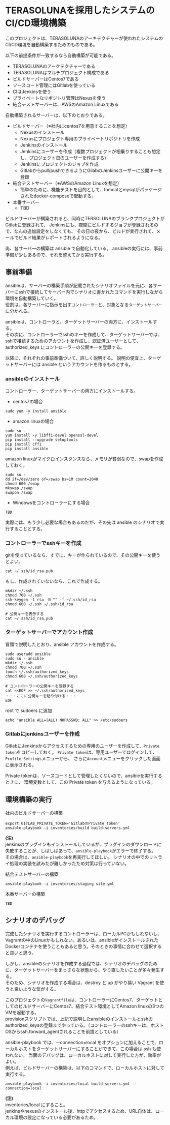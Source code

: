 TERASOLUNAを採用したシステムのCI/CD環境構築
===========================================

このプロジェクトは、TERASOLUNAのアーキテクチャーが使われたシステムのCI/CD環境を自動構築するためのものである。

以下の前提条件が一致するなら自動構築が可能である。
* TERASOLUNAのアークテクチャーである
* TERASOLUNAはマルチプロジェクト構成である
* ビルドサーバーはCentos7である
* ソースコード管理にはGitlabを使っている
* CIはJenkinsを使う
* プライベートなリポジトリ管理はNexusを使う
* 結合テストサーバーは、AWSのAmazon Linuxである

自動構築されるサーバーは、以下のとおりである。

* ビルドサーバー（※社内にcentos7を用意することを想定）  
  - Nexusのインストール
  - Nexusにプロジェクト専用のプライベートリポジトリを作成
  - Jenkinsのインストール
  - Jenkinsにユーザーを作成（複数プロジェクトが相乗りすることも想定し、プロジェクト毎のユーザーを作成する）
  - Jenkinsにプロジェクトのジョブを作成
  - Gitlabからpull/pushできるようにGilabのJenkinsユーザーに公開キーを登録
* 結合テストサーバー（※AWSのAmazon Linuxを想定）  
  - 簡単のために、機能テストを目的として、tomcatとmysqlがパッケージされたdocker-composeで起動する。
* 本番サーバー
  - TBD

ビルドサーバーが構築されると、同時にTERSOLUNAのブランクプロジェクトがGitlabに登録されて、
Jenkinsにも、夜間にビルドするジョブが登録されるので、なんの追加設定をしなくても、
その日の夜から、ビルドが実行されて、メールでビルド結果がレポートされるようになる。

尚、各サーバーの構築は ansible で自動化している。
ansibleの実行には、事前準備が少しあるので、それを整えてから実行する。

## 事前準備

ansibleは、サーバーの構築手順が記載されたシナリオファイルを元に、各サーバーにsshで接続してサーバー内でシナリオに書かれたコマンドを実行しながら環境を自動構築していく。  
役割は、各サーバーに指示を出す`コントローラー`と、対象となる`ターゲットサーバー`に分かれる。

ansibleは、コントローラと、ターゲットサーバーの両方に、インストールする。  
その次に、コントローラーでsshのキーを作成して、ターゲットサーバーでは、
sshで接続するためのアカウントを作成し、認証済ユーザーとして、 
authorized_keys にコントローラーの公開キーを登録する。

以降に、それぞれの事前準備ついて、詳しく説明する。
説明の便宜上、ターゲットサーバーには ansible というアカウントを作るものとする。

### ansibleのインストール

コントローラー、ターゲットサーバーの両方にインストールする。

* centos7の場合
```
sudo yum -y install ansible
```

* amazon linuxの場合  
```
sudo su - 
yum install -y libffi-devel openssl-devel
pip install --upgrade setuptools
pip install cffi
pip install ansible
```
amazon linuxがマイクロインスタンスなら、メモリが貧弱なので、swapを作成しておく。
```
sudo su -
dd if=/dev/zero of=/swap bs=1M count=2048
chmod 600 /swap
mkswap /swap
swapon /swap
```

* Windowsをコントローラーにする場合  
```
TBD 
```

実際には、もう少し必要な場合もあるのだが、その先は ansible のシナリオで実行することとする。

### コントローラーでsshキーを作成

gitを使っているなら、すでに、キーが作られているので、その公開キーを使うとよい。
```
cat ~/.ssh/id_rsa.pub
```

もし、作成されていないなら、これで作成する。
```
mkdir ~/.ssh
chmod 700 ~/.ssh
ssh-keygen -t rsa -N "" -f ~/.ssh/id_rsa
chmod 600 ~/.ssh ~/.ssh/id_rsa

# 公開キーを表示する
cat ~/.ssh/id_rsa.pub
```

### ターゲットサーバーでアカウント作成

冒頭で説明したとおり、ansible アカウントを作成する。
```
sudo useradd ansible
sudo su - ansible
mkdir ~/.ssh
chmod 700 ~/.ssh
touch ~/.ssh/authorized_keys
chmod 600 ~/.ssh/authorized_keys

# コントローラーの公開キーを登録する
cat <<EOF >> ~/.ssh/authorized_keys
・・・ここに公開キーを貼り付ける・・・
EOF
```
root で sudoers に追加
```
echo "ansible ALL=(ALL) NOPASSWD: ALL" >> /etc/sudoers
```


### Gitlabにjenkinsユーザーを作成
GitlabにJenkinsからアクセスするための専用のユーザーを作成して、`Private token`をコピーしておく。
`Private token`は、専用ユーザーでログインして、`Profile Settings`メニューから、
さらに`Account`メニューをクリックした画面に表示される。

Private tokenは、ソースコードとして管理したくないので、ansibleを実行するときに、
環境変数として、この Private token を与えるようになっている。

## 環境構築の実行

社内のビルドサーバーの構築
```
export GITLAB_PRIVATE_TOKEN='GitlabのPrivate token'
ansible-playbook -i inventories/build build-servers.yml
```
**(注)**  
jenkinsのプラグインもインストールしているが、プラグインのダウンロードに失敗することが、しばしばあって、`ansible-playbook`がエラーで終了する。  
その場合は、`ansible-playbook`を再実行してほしい。
シナリオの中でのリトライ処理の実装を試みたが難しかったため対策は行っていない。

結合テストサーバーの構築
```
ansible-playbook -i inventories/staging site.yml
```

本番サーバーの構築
```
TBD
```

## シナリオのデバッグ

完成したシナリオを実行するコントローラーは、ローカルPCかもしれないし、Vagrantの中のLinuxかもしれない。あるいは、ansibleがインストールされたDockerコンテナを使うこともあると思う。そのときの事情に合わせて選択すると良いと思う。  

しかし、ansibleのシナリオを作成する過程では、シナリオのデバッグのために、ターゲットサーバーをまっさらな状態から、やり直したいことが多々発生する。  
そのため、シナリオを作成する場合は、destroy と up がやり易い Vagrant を使うと良いような気がする。  

このプロジェクトの`Vagrantfile`は、コントローラーにCentos7、ターゲットとしてのビルドサーバーにCentos7、結合テスト環境としてAmazon linuxの3つのVMを起動する。  
provisionスクリプトでは、上記で説明したansibleのインストールとsshのauthorized_keysの登録までやっている。（コントローラーのsshキーは、ホストOSからssh.forward_agentされることを前提としている）

ansible-playbook では、--connection=local をオプションに加えることで、ローカルホストをターゲットサーバーにすることができて、この場合は ssh も使われない。
当面のデバッグは、ローカルホストに対して実行した方が、効率がよい。  
例えば、ビルドサーバーの構築は、以下のコマンドで、ローカルホストに対して実行する。
```
ansible-playbook -i inventories/local build-servers.yml --connection=local
```
**(注)**  
inventories/local にすること。  
jenkinsやnexusのインストール後、httpでアクセスするため、URL自体は、ローカル環境の設定になっている必要があるため。
